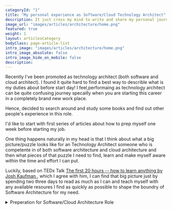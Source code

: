 ```yaml
---
categoryId: "1"
title: "My personal experience as Software/Cloud Technology Architect"
description: It just cross my mind to write and share my personal journey and understanding as Software Architect/ Cloud Architect. 
image_url: "images/articles/architecture/home.png"
featured: true
weight: 1
layout: articlesCategory
bodyClass: page-article-list
intro_image: "images/articles/architecture/home.png"
intro_image_absolute: false
intro_image_hide_on_mobile: false
description:  
---
```

Recently I've been promoted as technology architect (both software and cloud architect).
I found it quite hard to find a best way to describle what is my duties about before start day! 
I feel,performaing as technology architect can be quite confusing journey specailly when you are starting this career in a completely brand new work place. 

Hence, decided to search around and study some books and find out other people's experience in this role.  

I'd like to start with first series of articles about how to prep myself one week before starting my job.


One thing happens naturally in my head is that I think about what a big picture/puzzle looks like for an Technology Architect someone who is competente in of both software architecture and cloud architecture and then what pieces of that puzzle I need to find, learn and make myself aware within the time and effort I can put.

Luckily, based on TEDx Talk <a href="https://www.youtube.com/watch?v=5MgBikgcWnY"> The first 20 hours -- how to learn anything by Josh Kaufman </a>, which I agree with him, I can find that big picture just by spending two three days to read as much as I can and teach myself with any available resoures I find as quickly as possible to shape the boundry of Software Architecture for my need.

<details>
<summary>Preperation for Software/Cloud Architecture Role</summary>
<pre> 
I'd like to start taking these steps for the preperation period: 

`Preperation`:

  1. Study online cources 
     * writing a page here with short description as my take aways

  2. Study related Articles and Books
     * giving me my opinion about each resrouce
     * pointing out to key practical approach in each

  3. Find out what are the key activiity needed for this role
     * explaining what actions I like to do 

  4. Practicing an imaginarey context
     * applying what I learnt into practice with a sample project

</pre>
</details>